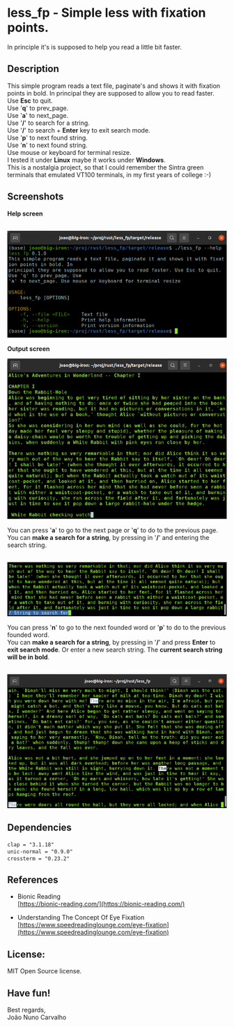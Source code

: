 # less_fp - Simple less with fixation points.
In principle it's is supposed to help you read a little bit faster.

## Description 
This simple program reads a text file, paginate's and shows it with fixation points in bold. In principal they are supposed to allow you to read faster. <br>
Use **Esc** to quit. <br>
Use '**q**' to prev_page. <br>
Use '**a**' to next_page. <br>
Use '**/**' to search for a string. <br>
Use '**/**' to search + **Enter** key to exit search mode. <br>
Use '**p**' to next found string. <br>
Use '**n**' to next found string. <br>
Use mouse or keyboard for terminal resize. <br>
I tested it under **Linux** maybe it works under **Windows**. <br>
This is a nostalgia project, so that I could remember the Sintra green terminals that emulated VT100 terminals, in my first years of college :-)

## Screenshots
**Help screen** <br>
<br>

![Program help](./img/less_fp_help.png) <br>


**Output screen** <br>


![Output text example](./img/less_fp_alice_output.png) <br>


You can press '**a**' to go to the next page or '**q**' to do to the previous page. <br>
You can **make a search for a string**, by pressing in '**/**' and entering the search string. <br>
<br>


![Output enter the string to search example](./img/less_fp_string_to_search.png) <br>


You can press '**n**' to go to the next founded word or '**p**' to do to the previous founded word. <br>
You can **make a search for a string**, by pressing in '**/**' and  press **Enter** to **exit search mode**. Or enter a new search string. The **current search string will be in bold**.<br>
<br>


![Output result of search example](./img/less_fp_found_strings.png) <br>


## Dependencies
```
clap = "3.1.18"
unic-normal = "0.9.0"
crossterm = "0.23.2"
```


## References
* Bionic Reading <br>
  [https://bionic-reading.com/](https://bionic-reading.com/)

* Understanding The Concept Of Eye Fixation <br>
  [https://www.speedreadinglounge.com/eye-fixation](https://www.speedreadinglounge.com/eye-fixation)


## License: 
MIT Open Source license.


## Have fun!
Best regards, <br>
João Nuno Carvalho

